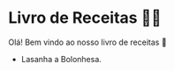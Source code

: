 # Livro de Receitas :man_cook:

Olá! Bem vindo ao nosso livro de receitas :cookie:

- Lasanha a Bolonhesa.